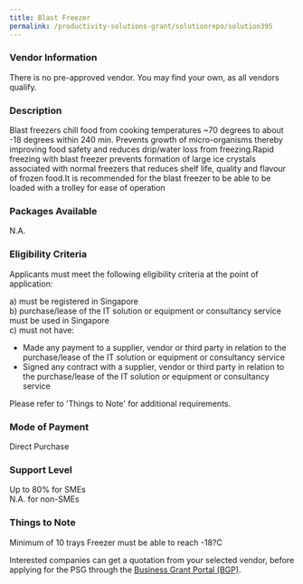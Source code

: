 ```yaml
---
title: Blast Freezer
permalink: /productivity-solutions-grant/solutionrepo/solution395
---
```


### Vendor Information
There is no pre-approved vendor. You may find your own, as all vendors qualify.

### Description

Blast freezers chill food from cooking temperatures ~70 degrees to about -18 degrees within 240 min. Prevents growth of micro-organisms thereby improving food safety and reduces drip/water loss from freezing.Rapid freezing with blast freezer prevents formation of large ice crystals associated with normal freezers that reduces shelf life, quality and flavour of frozen food.It is recommended for the blast freezer to be able to be loaded with a trolley for ease of operation

### Packages Available

N.A.

### Eligibility Criteria

Applicants must meet the following eligibility criteria at the point of application:

a) must be registered in Singapore <br>
b) purchase/lease of the IT solution or equipment or consultancy service must be used in Singapore <br>
c) must not have:
- Made any payment to a supplier, vendor or third party in relation to the purchase/lease of the IT solution or equipment or consultancy service
- Signed any contract with a supplier, vendor or third party in relation to the purchase/lease of the IT solution or equipment or consultancy service

Please refer to 'Things to Note' for additional requirements.

### Mode of Payment
Direct Purchase

### Support Level
Up to 80% for SMEs <br>
N.A. for non-SMEs

### Things to Note
Minimum of 10 trays
Freezer must be able to reach -18?C

Interested companies can get a quotation from your selected vendor, before applying for the PSG through the <a target='_blank' href='https://www.businessgrants.gov.sg/'>Business Grant Portal (BGP)</a>.
